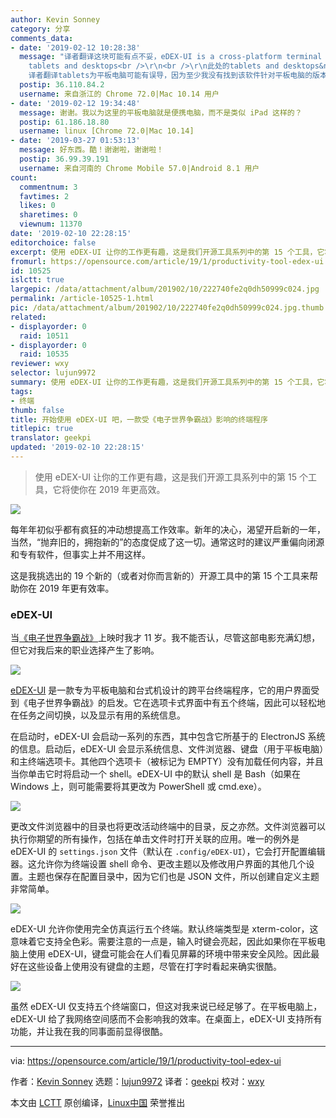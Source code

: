```yaml
---
author: Kevin Sonney
category: 分享
comments_data:
- date: '2019-02-12 10:28:38'
  message: "译者翻译这块可能有点不妥，eDEX-UI is a cross-platform terminal program designed for
    tablets and desktops<br />\r\n<br />\r\n此处的tablets and desktops&nbsp;&nbsp;应该是便携电脑和桌面电脑，
    译者翻译tablets为平板电脑可能有误导，因为至少我没有找到该软件针对平板电脑的版本。谢谢"
  postip: 36.110.84.2
  username: 来自浙江的 Chrome 72.0|Mac 10.14 用户
- date: '2019-02-12 19:34:48'
  message: 谢谢。我以为这里的平板电脑就是便携电脑，而不是类似 iPad 这样的？
  postip: 61.186.18.80
  username: linux [Chrome 72.0|Mac 10.14]
- date: '2019-03-27 01:53:13'
  message: 好东西。酷！谢谢啦，谢谢啦！
  postip: 36.99.39.191
  username: 来自河南的 Chrome Mobile 57.0|Android 8.1 用户
count:
  commentnum: 3
  favtimes: 2
  likes: 0
  sharetimes: 0
  viewnum: 11370
date: '2019-02-10 22:28:15'
editorchoice: false
excerpt: 使用 eDEX-UI 让你的工作更有趣，这是我们开源工具系列中的第 15 个工具，它将使你在 2019 年更高效。
fromurl: https://opensource.com/article/19/1/productivity-tool-edex-ui
id: 10525
islctt: true
largepic: /data/attachment/album/201902/10/222740fe2q0dh50999c024.jpg
permalink: /article-10525-1.html
pic: /data/attachment/album/201902/10/222740fe2q0dh50999c024.jpg.thumb.jpg
related:
- displayorder: 0
  raid: 10511
- displayorder: 0
  raid: 10535
reviewer: wxy
selector: lujun9972
summary: 使用 eDEX-UI 让你的工作更有趣，这是我们开源工具系列中的第 15 个工具，它将使你在 2019 年更高效。
tags:
- 终端
thumb: false
title: 开始使用 eDEX-UI 吧，一款受《电子世界争霸战》影响的终端程序
titlepic: true
translator: geekpi
updated: '2019-02-10 22:28:15'
---
```



> 
> 使用 eDEX-UI 让你的工作更有趣，这是我们开源工具系列中的第 15 个工具，它将使你在 2019 年更高效。
> 
> 
> 


![](/data/attachment/album/201902/10/222740fe2q0dh50999c024.jpg)


每年年初似乎都有疯狂的冲动想提高工作效率。新年的决心，渴望开启新的一年，当然，“抛弃旧的，拥抱新的”的态度促成了这一切。通常这时的建议严重偏向闭源和专有软件，但事实上并不用这样。


这是我挑选出的 19 个新的（或者对你而言新的）开源工具中的第 15 个工具来帮助你在 2019 年更有效率。


### eDEX-UI


当[《电子世界争霸战》](https://en.wikipedia.org/wiki/Tron)上映时我才 11 岁。我不能否认，尽管这部电影充满幻想，但它对我后来的职业选择产生了影响。


![](/data/attachment/album/201902/10/222822wb2kc18kkkckoeod.png)


[eDEX-UI](https://github.com/GitSquared/edex-ui) 是一款专为平板电脑和台式机设计的跨平台终端程序，它的用户界面受到《电子世界争霸战》的启发。它在选项卡式界面中有五个终端，因此可以轻松地在任务之间切换，以及显示有用的系统信息。


在启动时，eDEX-UI 会启动一系列的东西，其中包含它所基于的 ElectronJS 系统的信息。启动后，eDEX-UI 会显示系统信息、文件浏览器、键盘（用于平板电脑）和主终端选项卡。其他四个选项卡（被标记为 EMPTY）没有加载任何内容，并且当你单击它时将启动一个 shell。eDEX-UI 中的默认 shell 是 Bash（如果在 Windows 上，则可能需要将其更改为 PowerShell 或 cmd.exe）。


![](/data/attachment/album/201902/10/222831y37psi3u3pozoool.png)


更改文件浏览器中的目录也将更改活动终端中的目录，反之亦然。文件浏览器可以执行你期望的所有操作，包括在单击文件时打开关联的应用。唯一的例外是 eDEX-UI 的 `settings.json` 文件（默认在 `.config/eDEX-UI`），它会打开配置编辑器。这允许你为终端设置 shell 命令、更改主题以及修改用户界面的其他几个设置。主题也保存在配置目录中，因为它们也是 JSON 文件，所以创建自定义主题非常简单。


![](/data/attachment/album/201902/10/222835ghtdlg9rn4gmi4go.png)


eDEX-UI 允许你使用完全仿真运行五个终端。默认终端类型是 xterm-color，这意味着它支持全色彩。需要注意的一点是，输入时键会亮起，因此如果你在平板电脑上使用 eDEX-UI，键盘可能会在人们看见屏幕的环境中带来安全风险。因此最好在这些设备上使用没有键盘的主题，尽管在打字时看起来确实很酷。


![](/data/attachment/album/201902/10/222840jnvod22gg80c8enj.png)


虽然 eDEX-UI 仅支持五个终端窗口，但这对我来说已经足够了。在平板电脑上，eDEX-UI 给了我网络空间感而不会影响我的效率。在桌面上，eDEX-UI 支持所有功能，并让我在我的同事面前显得很酷。




---


via: <https://opensource.com/article/19/1/productivity-tool-edex-ui>


作者：[Kevin Sonney](https://opensource.com/users/ksonney "Kevin Sonney") 选题：[lujun9972](https://github.com/lujun9972) 译者：[geekpi](https://github.com/geekpi) 校对：[wxy](https://github.com/wxy)


本文由 [LCTT](https://github.com/LCTT/TranslateProject) 原创编译，[Linux中国](https://linux.cn/) 荣誉推出